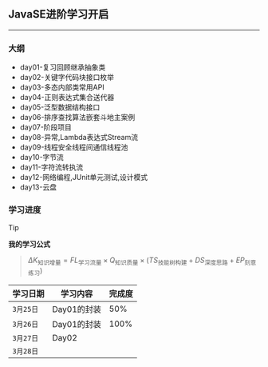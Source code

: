 ## JavaSE进阶学习开启
___
### 大纲
- day01-复习回顾继承抽象类
- day02-关键字代码块接口枚举
- day03-多态内部类常用API
- day04-正则表达式集合送代器
- day05-泛型数据结构接口
- day06-排序查找算法嵌套斗地主案例
- day07-阶段项目
- day08-异常,Lambda表达式Stream流 
- day09-线程安全线程间通信线程池
- day10-字节流
- day11-字符流转执流
- day12-网络编程,JUnit单元测试,设计模式
- day13-云盘
### 学习进度
>[!TIP]

**我的学习公式**
> $`\Delta K_{\text{知识增量}} = FL_{\text{学习流量}} \times Q_{\text{知识质量}} \times (TS_{\text{技能树构建}} + DS_{\text{深度思路}} + EP_{\text{刻意练习}})
`$


|学习日期|学习内容|完成度|
|---|---|---|
|`3月25日`|Day01的封装|50%|
|`3月26日`|Day01的封装|100%|
|`3月27日`|Day02||
|`3月28日`|||


